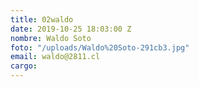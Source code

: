 ```yaml
---
title: 02waldo
date: 2019-10-25 18:03:00 Z
nombre: Waldo Soto
foto: "/uploads/Waldo%20Soto-291cb3.jpg"
email: waldo@2811.cl
cargo: 
---
```


